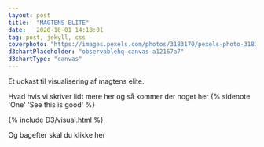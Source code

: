 ```yaml
---
layout: post
title:  "MAGTENS ELITE"
date:   2020-10-01 14:18:01
tag: post, jekyll, css
coverphoto: "https://images.pexels.com/photos/3183170/pexels-photo-3183170.jpeg?w=640"
d3chartPlaceholder: "observablehq-canvas-a12167a7"
d3chartType: "canvas"
---
```


Et udkast til visualisering af magtens elite.
<!--more-->

Hvad hvis vi skriver lidt mere her og så kommer der noget her
{% sidenote 'One' 'See this is good' %}

 <p>{% include D3/visual.html %}</p> 
 

Og bagefter skal du klikke her



